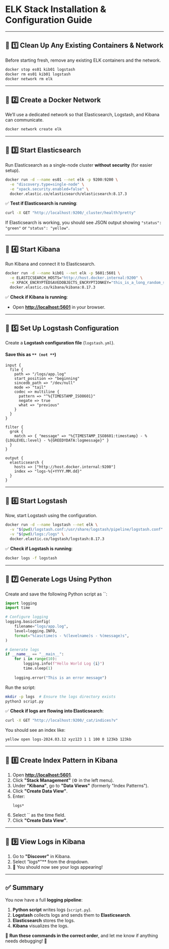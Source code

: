 # ELK Stack Installation & Configuration Guide

---

## **🔹 1️⃣ Clean Up Any Existing Containers & Network**

Before starting fresh, remove any existing ELK containers and the network.

```sh
docker stop es01 kib01 logstash
docker rm es01 kib01 logstash
docker network rm elk
```

---

## **🔹 2️⃣ Create a Docker Network**

We’ll use a dedicated network so that Elasticsearch, Logstash, and Kibana can communicate.

```sh
docker network create elk
```

---

## **🔹 3️⃣ Start Elasticsearch**

Run Elasticsearch as a single-node cluster **without security** (for easier setup).

```sh
docker run -d --name es01 --net elk -p 9200:9200 \
  -e "discovery.type=single-node" \
  -e "xpack.security.enabled=false" \
  docker.elastic.co/elasticsearch/elasticsearch:8.17.3
```

✅ **Test if Elasticsearch is running**:

```sh
curl -X GET "http://localhost:9200/_cluster/health?pretty"
```

If Elasticsearch is working, you should see JSON output showing `"status": "green"` or `"status": "yellow"`.

---

## **🔹 4️⃣ Start Kibana**

Run Kibana and connect it to Elasticsearch.

```sh
docker run -d --name kib01 --net elk -p 5601:5601 \
  -e ELASTICSEARCH_HOSTS="http://host.docker.internal:9200" \
  -e XPACK_ENCRYPTEDSAVEDOBJECTS_ENCRYPTIONKEY="this_is_a_long_random_string_change_it" \
  docker.elastic.co/kibana/kibana:8.17.3
```

✅ **Check if Kibana is running**:

- Open [**http://localhost:5601**](http://localhost:5601) in your browser.

---

## **🔹 5️⃣ Set Up Logstash Configuration**

Create a **Logstash configuration file** (`logstash.yml`).

#### **Save this as **``** (not **``**)**

```plaintext
input {
  file {
    path => "/logs/app.log"
    start_position => "beginning"
    sincedb_path => "/dev/null"
    mode => "tail"
    codec => multiline {
      pattern => "^%{TIMESTAMP_ISO8601}"
      negate => true
      what => "previous"
    }
  }
}

filter {
  grok {
    match => { "message" => "%{TIMESTAMP_ISO8601:timestamp} - %{LOGLEVEL:level} - %{GREEDYDATA:logmessage}" }
  }
}

output {
  elasticsearch {
    hosts => ["http://host.docker.internal:9200"]
    index => "logs-%{+YYYY.MM.dd}"
  }
}
```

---

## **🔹 6️⃣ Start Logstash**

Now, start Logstash using the configuration.

```sh
docker run -d --name logstash --net elk \
  -v "$(pwd)/logstash.conf:/usr/share/logstash/pipeline/logstash.conf" \
  -v "$(pwd)/logs:/logs" \
  docker.elastic.co/logstash/logstash:8.17.3
```

✅ **Check if Logstash is running**:

```sh
docker logs -f logstash
```

---

## **🔹 7️⃣ Generate Logs Using Python**

Create and save the following Python script as ``:

```python
import logging
import time

# Configure logging
logging.basicConfig(
    filename="logs/app.log",
    level=logging.INFO,
    format="%(asctime)s - %(levelname)s - %(message)s",
)

# Generate logs
if __name__ == "__main__":
    for i in range(10):
        logging.info(f"Hello World Log {i}")
        time.sleep(1)
    
    logging.error("This is an error message")
```

Run the script:

```sh
mkdir -p logs  # Ensure the logs directory exists
python3 script.py
```

✅ **Check if logs are flowing into Elasticsearch**:

```sh
curl -X GET "http://localhost:9200/_cat/indices?v"
```

You should see an index like:

```
yellow open logs-2024.03.12 xyz123 1 1 100 0 123kb 123kb
```

---

## **🔹 8️⃣ Create Index Pattern in Kibana**

1. Open [**http://localhost:5601**](http://localhost:5601).
2. Click **"Stack Management"** (⚙️ in the left menu).
3. Under **"Kibana"**, go to **"Data Views"** (formerly "Index Patterns").
4. Click **"Create Data View"**.
5. Enter:
   ```
   logs*
   ```
6. Select `` as the time field.
7. Click **"Create Data View"**.

---

## **🔹 9️⃣ View Logs in Kibana**

1. Go to **"Discover"** in Kibana.
2. Select *"logs**"*\* from the dropdown.
3. 🎉 You should now see your logs appearing!

---

## **✅ Summary**

You now have a full **logging pipeline**:

1. **Python script** writes logs (`script.py`).
2. **Logstash** collects logs and sends them to **Elasticsearch**.
3. **Elasticsearch** stores the logs.
4. **Kibana** visualizes the logs.

🔹 **Run these commands in the correct order**, and let me know if anything needs debugging! 🚀

